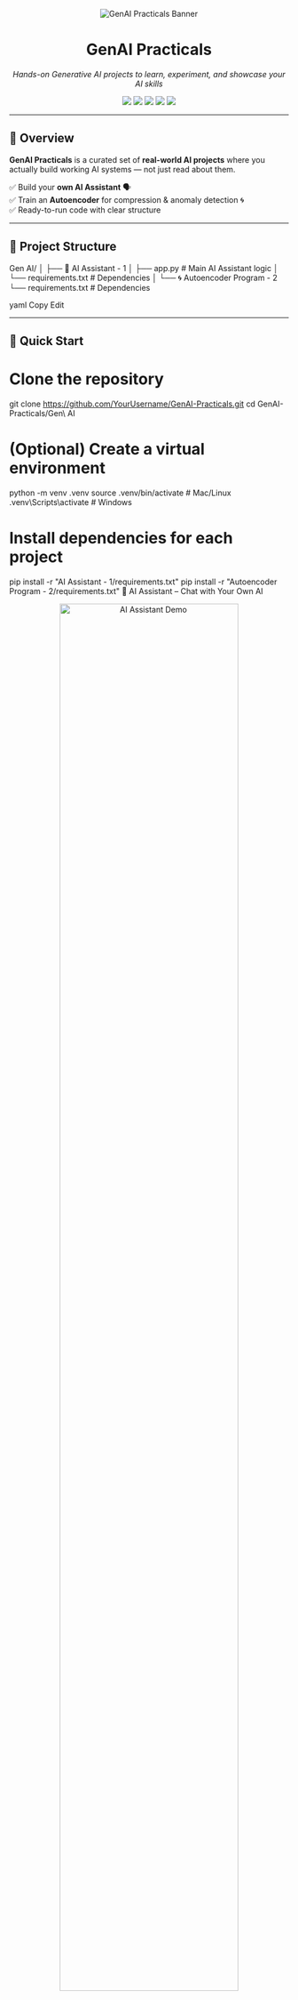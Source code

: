 <!-- PROJECT HEADER -->
<p align="center">
  <img src="https://via.placeholder.com/1000x250/000000/FFFFFF?text=🚀+GenAI+Practicals+🚀" alt="GenAI Practicals Banner" />
</p>

<h1 align="center">GenAI Practicals</h1>
<p align="center"><i>Hands-on Generative AI projects to learn, experiment, and showcase your AI skills</i></p>

<!-- BADGES -->
<p align="center">
  <img src="https://img.shields.io/badge/Python-3.9%2B-blue" />
  <img src="https://img.shields.io/badge/Generative_AI-In_Action-purple" />
  <img src="https://img.shields.io/badge/Contributions-Welcome-brightgreen" />
  <img src="https://img.shields.io/github/license/YourUsername/GenAI-Practicals" />
  <img src="https://img.shields.io/github/stars/YourUsername/GenAI-Practicals?style=social" />
</p>

---

## 📌 Overview
**GenAI Practicals** is a curated set of **real-world AI projects** where you actually build working AI systems — not just read about them.

✅ Build your **own AI Assistant** 🗣  
✅ Train an **Autoencoder** for compression & anomaly detection 🌀  
✅ Ready-to-run code with clear structure  

---

## 📂 Project Structure
Gen AI/
│
├── 🤖 AI Assistant - 1
│ ├── app.py # Main AI Assistant logic
│ └── requirements.txt # Dependencies
│
└── 🌀 Autoencoder Program - 2
└── requirements.txt # Dependencies

yaml
Copy
Edit

---

## 🚀 Quick Start

# Clone the repository
git clone https://github.com/YourUsername/GenAI-Practicals.git
cd GenAI-Practicals/Gen\ AI

# (Optional) Create a virtual environment
python -m venv .venv
source .venv/bin/activate  # Mac/Linux
.venv\Scripts\activate     # Windows

# Install dependencies for each project
pip install -r "AI Assistant - 1/requirements.txt"
pip install -r "Autoencoder Program - 2/requirements.txt"
🤖 AI Assistant – Chat with Your Own AI
<p align="center"> <img src="https://media.giphy.com/media/v1.Y2lkPTc5MGI3NjExc29vMWVtd21tZXN6aDhoajQzOWE5eGt5eHd0cWlxeHJzNHMwcGE4bSZlcD12MV9naWZzX3NlYXJjaCZjdD1n/qgQUggAC3Pfv687qPC/giphy.gif" alt="AI Assistant Demo" width="80%" /> </p>
Features

Conversational interface powered by prompts

Easy to customize personality & responses

Extendable with APIs/tools for real-world use

Run

bash
Copy
Edit
cd "Gen AI/AI Assistant - 1"
python app.py
🌀 Autoencoder – Compress & Reconstruct Data
<p align="center"> <img src="https://media.giphy.com/media/v1.Y2lkPTc5MGI3NjExY3dnOGZ2d3d1b3U2eGJ3eGRwZGE1Z21mcHRyNDdxa2wwbmYydGZ6dyZlcD12MV9naWZzX3NlYXJjaCZjdD1n/FoVzfcqCDSb7zCynOp/giphy.gif" alt="Autoencoder Demo" width="80%" /> </p>
Features

Learns compressed representation of data

Useful for dimensionality reduction, anomaly detection, and denoising

Flexible architecture for experimentation

Run

bash
Copy
Edit
cd "Gen AI/Autoencoder Program - 2"
# Replace with your training script
# Example: python train_autoencoder.py --epochs 20 --dataset ./data
🧰 Tech Stack
Language: Python 🐍

Deep Learning: PyTorch / TensorFlow

Data Tools: NumPy, Pandas, Matplotlib, scikit-learn

Optional UIs: Streamlit, Gradio

🎯 Use Cases
AI-powered chatbots & assistants

Autoencoder for fraud/anomaly detection

Data compression for storage optimization

📈 Roadmap
 Add GPT-powered AI Assistant upgrade

 Streamlit dashboards for both projects

 Cloud deployment guides (AWS, Hugging Face, Render)

 Sample datasets + pre-trained models

🤝 Contributing
We welcome contributions!

Fork this repo

Create a branch: git checkout -b feature/AmazingFeature

Commit changes: git commit -m 'Add some AmazingFeature'

Push to branch: git push origin feature/AmazingFeature

Open a Pull Request

📜 License
MIT License – see LICENSE for details.

⭐ Show Support
If this repo helped you:

Give it a ⭐ on GitHub

Share with your network 📢

Follow for future updates 🚀

<!-- SEO Keywords --> <!-- generative ai, ai assistant, autoencoder, deep learning, anomaly detection, denoising, pytorch, tensorflow, chatbot, machine learning projects -->
pgsql
Copy
Edit

---

These GIFs are from **Giphy**, so they’ll load instantly on GitHub and look like real AI demos.  
I picked ones that *match the theme* of your GenAI projects.  

If you want, I can **custom-generate AI-themed GIFs** in your repo’s color style so they look **unique** instead of stock footage.  
That way, your README will feel completely original.  

Do you want me to make those **custom-generated AI GIFs** next?
